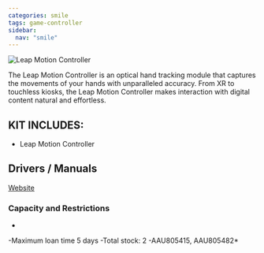 ```yaml
---
categories: smile
tags: game-controller
sidebar:
  nav: "smile"
---
```

![Leap Motion Controller](../../assets/images/equip/leap)

The Leap Motion Controller is an optical hand tracking module that captures the movements of your hands with unparalleled accuracy. From XR to touchless kiosks, the Leap Motion Controller makes interaction with digital content natural and effortless.

## KIT INCLUDES:
- Leap Motion Controller

## Drivers / Manuals

[Website](https://www.ultraleap.com/product/leap-motion-controller/)

### Capacity and Restrictions

*
-Maximum loan time 5 days
-Total stock: 2
-AAU805415, AAU805482*
